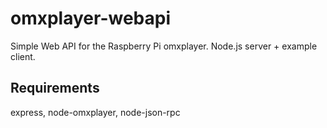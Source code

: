# omxplayer-webapi
Simple Web API for the Raspberry Pi omxplayer. Node.js server + example client.

## Requirements
express, node-omxplayer, node-json-rpc
